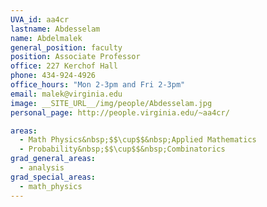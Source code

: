 ```yaml
---
UVA_id: aa4cr
lastname: Abdesselam
name: Abdelmalek
general_position: faculty
position: Associate Professor
office: 227 Kerchof Hall
phone: 434-924-4926
office_hours: "Mon 2-3pm and Fri 2-3pm"
email: malek@virginia.edu
image: __SITE_URL__/img/people/Abdesselam.jpg
personal_page: http://people.virginia.edu/~aa4cr/

areas:
  - Math Physics&nbsp;$$\cup$$&nbsp;Applied Mathematics
  - Probability&nbsp;$$\cup$$&nbsp;Combinatorics
grad_general_areas:
  - analysis
grad_special_areas:
  - math_physics
---
```

